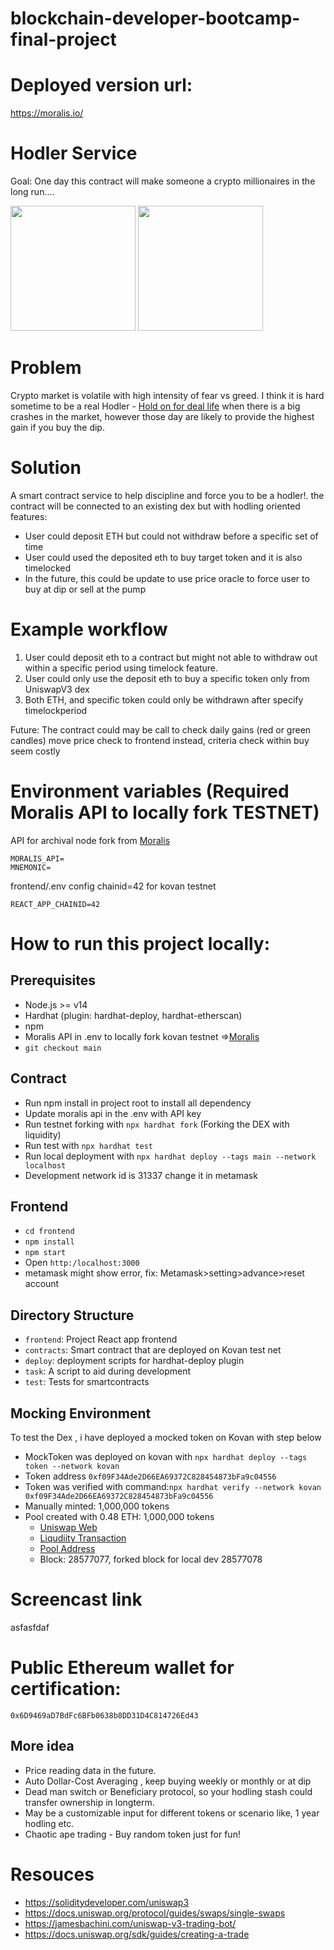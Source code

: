 # blockchain-developer-bootcamp-final-project

# **Deployed version url:**

https://moralis.io/

# **Hodler Service**
Goal: One day this contract will make someone a crypto millionaires in the long run....
<p float="center">
<img src="https://user-images.githubusercontent.com/28585719/135728318-f0c39a20-7720-4948-b52e-8ef7c7011ad2.png" height="200" />
<img src="https://user-images.githubusercontent.com/28585719/135728337-0f91cfd2-4ab0-4b2f-838d-6be9cee72d8d.png" height="200" />
</p>

# **Problem**
Crypto market is volatile with high intensity of fear vs greed. I think it is hard sometime to be a real Hodler - [Hold on for deal life]( https://www.investopedia.com/terms/h/hodl.asp) when there is a big crashes in the market, however those day are likely to provide the highest gain if you buy the dip. 

# **Solution**
A smart contract service to help discipline and force you to be a hodler!. the contract will be connected to an existing dex but with hodling oriented features:
* User could deposit ETH but could not withdraw before a specific set of time
* User could used the deposited eth to buy target token and it is also timelocked
* In the future, this could be update to use price oracle to force user to buy at dip or sell at the pump


# **Example workflow**
1. User could deposit eth to a contract but might not able to withdraw out within a specific period using timelock feature.
2. User could only use the deposit eth to buy a specific token only from UniswapV3 dex
3. Both ETH, and specific token could only be withdrawn after specify timelockperiod

Future: The contract could may be call to check daily gains (red or green candles)  move price check to frontend instead, criteria check within buy seem costly 

# **Environment variables (Required Moralis API to locally fork TESTNET)**
API for archival node fork from [Moralis](https://moralis.io/)
```
MORALIS_API=
MNEMONIC=
```

frontend/.env config chainid=42 for kovan testnet
```
REACT_APP_CHAINID=42
```
# **How to run this project locally:**
## **Prerequisites**
- Node.js >= v14
- Hardhat (plugin: hardhat-deploy, hardhat-etherscan)
- npm
- Moralis API in .env to locally fork kovan testnet =>[Moralis](https://moralis.io/)
- `git checkout main`


## **Contract**
- Run npm install in project root to install all dependency
- Update moralis api in the .env with API key
- Run testnet forking with `npx hardhat fork` (Forking the DEX with liquidity)
- Run test with `npx hardhat test`
- Run local deployment with `npx hardhat deploy --tags main --network localhost`
- Development network id is 31337 change it in metamask

## **Frontend**
- `cd frontend`
- `npm install`
- `npm start`
- Open `http:/localhost:3000`
- metamask might show error, fix: Metamask>setting>advance>reset account
## **Directory Structure**
- `frontend`: Project React app frontend
- `contracts`: Smart contract that are deployed on Kovan test net
- `deploy`: deployment scripts for hardhat-deploy plugin
- `task`: A script to aid during development
- `test`: Tests for smartcontracts

## **Mocking Environment**
To test the Dex , i have deployed a mocked token on Kovan with step below
- MockToken was deployed on kovan with `npx hardhat deploy --tags token --network kovan`
- Token address `0xf09F34Ade2D66EA69372C828454873bFa9c04556`
- Token was verified with command:`npx hardhat verify --network kovan 0xf09F34Ade2D66EA69372C828454873bFa9c04556`
- Manually minted: 1,000,000 tokens
- Pool created with 0.48 ETH: 1,000,000 tokens
  - [Uniswap Web](https://app.uniswap.org/#/add/ETH/0xf09F34Ade2D66EA69372C828454873bFa9c04556/500)
  - [Liqudiity Transaction](https://kovan.etherscan.io/tx/0xc29e5ad0c1f3475a358477853050e5ebd33b69fba370f75c1fc59df66f0121cc)
  - [Pool Address](https://kovan.etherscan.io/address/0x0b3977134f3343565f569aa6d37bbb9e4680ae6f)
  - Block: 28577077, forked block for local dev 28577078

# **Screencast link**
asfasfdaf
# **Public Ethereum wallet for certification:**
`0x6D9469aD7BdFc6BFb0638b8DD31D4C814726Ed43`
## **More idea** 
* Price reading data in the future.
* Auto Dollar-Cost Averaging , keep buying weekly or monthly or at dip
* Dead man switch or Beneficiary protocol, so your hodling stash could transfer ownership in longterm.
* May be a customizable input for different tokens or scenario like, 1 year hodling etc.
* Chaotic ape trading - Buy random token just for fun!

# **Resouces**

* https://soliditydeveloper.com/uniswap3
* https://docs.uniswap.org/protocol/guides/swaps/single-swaps
* https://jamesbachini.com/uniswap-v3-trading-bot/
* https://docs.uniswap.org/sdk/guides/creating-a-trade
  